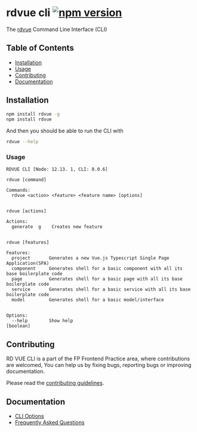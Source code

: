 # rdvue cli [![npm version](https://badge.fury.io/js/rd-vue.svg)](https://badge.fury.io/js/rd-vue)

The [rdvue](https://github.com/realdecoyit/rd-vue/tree/master) Command Line Interface (CLI)

## Table of Contents

- [Installation](#installation)
- [Usage](#usage)
- [Contributing](#contributing)
- [Documentation](#documentation)

## Installation

```bash
npm install rdvue -g
npm install rdvue
```

And then you should be able to run the CLI with

```bash
rdvue --help
```

### Usage

```
RDVUE CLI [Node: 12.13. 1, CLI: 0.0.6]

rdvue [command]

Commands:
  rdvue <action> <feature> <feature name> [options]


rdvue [actions]

Actions:
  generate  g    Creates new feature


rdvue [features]

Features:
  project       Generates a new Vue.js Typescript Single Page Application(SPA)
  component     Generates shell for a basic component with all its base boilerplate code
  page          Generates shell for a basic page with all its base boilerplate code
  service       Generates shell for a basic service with all its base boilerplate code
  model         Generates shell for a basic model/interface


Options:
  --help        Show help                                                   [boolean]
```

## Contributing

RD VUE CLI is a part of the FP Frontend Practice area, where contributions are welcomed, You can help us by fixing bugs, reporting bugs or improving documentation.

Please read the [contributing guidelines](CONTRIBUTING.md).

## Documentation

- [CLI Options](docs/README.md)
- [Frequently Asked Questions](docs/FAQ.md)
